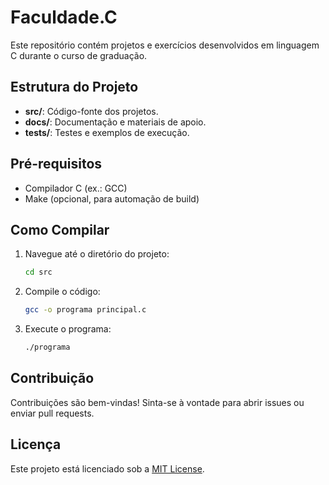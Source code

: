 # Faculdade.C

Este repositório contém projetos e exercícios desenvolvidos em linguagem C durante o curso de graduação.

## Estrutura do Projeto

- **src/**: Código-fonte dos projetos.
- **docs/**: Documentação e materiais de apoio.
- **tests/**: Testes e exemplos de execução.

## Pré-requisitos

- Compilador C (ex.: GCC)
- Make (opcional, para automação de build)

## Como Compilar

1. Navegue até o diretório do projeto:
    ```bash
    cd src
    ```
2. Compile o código:
    ```bash
    gcc -o programa principal.c
    ```
3. Execute o programa:
    ```bash
    ./programa
    ```

## Contribuição

Contribuições são bem-vindas! Sinta-se à vontade para abrir issues ou enviar pull requests.

## Licença

Este projeto está licenciado sob a [MIT License](LICENSE).
